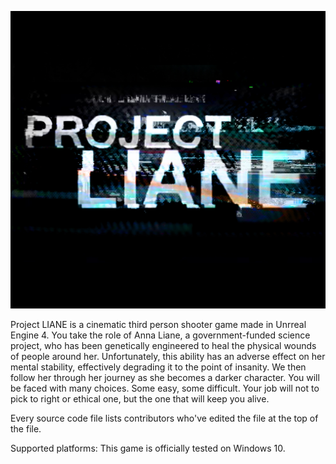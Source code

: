 
![Splash](/LianeGame.png?raw=true "Liane Game")

Project LIANE is a cinematic third person shooter game made in Unrreal Engine 4. You take the role of Anna Liane, a government-funded science project, who has been genetically engineered to heal the physical wounds of people around her. Unfortunately, this ability has an adverse effect on her mental stability, effectively degrading it to the point of insanity. We then follow her through her journey as she becomes a darker character. You will be faced with many choices. Some easy, some difficult. Your job will not to pick to right or ethical one, but the one that will keep you alive.

Every source code file lists contributors who've edited the file at the top of the file.

Supported platforms:
This game is officially tested on Windows 10.
